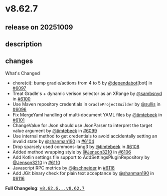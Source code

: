 # v8.62.7

## release on 20251009
## description
## changes
What's Changed

* chore(ci): bump gradle/actions from 4 to 5 by <a class="user-mention notranslate" data-hovercard-type="organization" data-hovercard-url="/orgs/dependabot/hovercard" data-octo-click="hovercard-link-click" data-octo-dimensions="link_type:self" href="https://github.com/dependabot">@dependabot</a>[bot] in <a class="issue-link js-issue-link" data-error-text="Failed to load title" data-id="3474551203" data-permission-text="Title is private" data-url="https://github.com/openrewrite/rewrite/issues/6097" data-hovercard-type="pull_request" data-hovercard-url="/openrewrite/rewrite/pull/6097/hovercard" href="https://github.com/openrewrite/rewrite/pull/6097">#6097</a>
* Treat Gradle's + dynamic verison selector as an XRange by <a class="user-mention notranslate" data-hovercard-type="user" data-hovercard-url="/users/sambsnyd/hovercard" data-octo-click="hovercard-link-click" data-octo-dimensions="link_type:self" href="https://github.com/sambsnyd">@sambsnyd</a> in <a class="issue-link js-issue-link" data-error-text="Failed to load title" data-id="3475634702" data-permission-text="Title is private" data-url="https://github.com/openrewrite/rewrite/issues/6100" data-hovercard-type="pull_request" data-hovercard-url="/openrewrite/rewrite/pull/6100/hovercard" href="https://github.com/openrewrite/rewrite/pull/6100">#6100</a>
* Use Maven repository credentials in <code>GradleProjectBuilder</code> by <a class="user-mention notranslate" data-hovercard-type="user" data-hovercard-url="/users/sullis/hovercard" data-octo-click="hovercard-link-click" data-octo-dimensions="link_type:self" href="https://github.com/sullis">@sullis</a> in <a class="issue-link js-issue-link" data-error-text="Failed to load title" data-id="3474505865" data-permission-text="Title is private" data-url="https://github.com/openrewrite/rewrite/issues/6096" data-hovercard-type="pull_request" data-hovercard-url="/openrewrite/rewrite/pull/6096/hovercard" href="https://github.com/openrewrite/rewrite/pull/6096">#6096</a>
* Fix MergeYaml handling of multi-document YAML files by <a class="user-mention notranslate" data-hovercard-type="user" data-hovercard-url="/users/timtebeek/hovercard" data-octo-click="hovercard-link-click" data-octo-dimensions="link_type:self" href="https://github.com/timtebeek">@timtebeek</a> in <a class="issue-link js-issue-link" data-error-text="Failed to load title" data-id="3478049420" data-permission-text="Title is private" data-url="https://github.com/openrewrite/rewrite/issues/6101" data-hovercard-type="pull_request" data-hovercard-url="/openrewrite/rewrite/pull/6101/hovercard" href="https://github.com/openrewrite/rewrite/pull/6101">#6101</a>
* ChangeValue for Json should use JsonParser to interpret the target value argument by <a class="user-mention notranslate" data-hovercard-type="user" data-hovercard-url="/users/timtebeek/hovercard" data-octo-click="hovercard-link-click" data-octo-dimensions="link_type:self" href="https://github.com/timtebeek">@timtebeek</a> in <a class="issue-link js-issue-link" data-error-text="Failed to load title" data-id="3474713873" data-permission-text="Title is private" data-url="https://github.com/openrewrite/rewrite/issues/6099" data-hovercard-type="pull_request" data-hovercard-url="/openrewrite/rewrite/pull/6099/hovercard" href="https://github.com/openrewrite/rewrite/pull/6099">#6099</a>
* Use internal method to get credentials to avoid accidentally setting an invalid state by <a class="user-mention notranslate" data-hovercard-type="user" data-hovercard-url="/users/shanman190/hovercard" data-octo-click="hovercard-link-click" data-octo-dimensions="link_type:self" href="https://github.com/shanman190">@shanman190</a> in <a class="issue-link js-issue-link" data-error-text="Failed to load title" data-id="3481563349" data-permission-text="Title is private" data-url="https://github.com/openrewrite/rewrite/issues/6104" data-hovercard-type="pull_request" data-hovercard-url="/openrewrite/rewrite/pull/6104/hovercard" href="https://github.com/openrewrite/rewrite/pull/6104">#6104</a>
* Drop sparsely used commons-lang3 by <a class="user-mention notranslate" data-hovercard-type="user" data-hovercard-url="/users/timtebeek/hovercard" data-octo-click="hovercard-link-click" data-octo-dimensions="link_type:self" href="https://github.com/timtebeek">@timtebeek</a> in <a class="issue-link js-issue-link" data-error-text="Failed to load title" data-id="3484562280" data-permission-text="Title is private" data-url="https://github.com/openrewrite/rewrite/issues/6108" data-hovercard-type="pull_request" data-hovercard-url="/openrewrite/rewrite/pull/6108/hovercard" href="https://github.com/openrewrite/rewrite/pull/6108">#6108</a>
* Added method wrapping style by <a class="user-mention notranslate" data-hovercard-type="user" data-hovercard-url="/users/Jenson3210/hovercard" data-octo-click="hovercard-link-click" data-octo-dimensions="link_type:self" href="https://github.com/Jenson3210">@Jenson3210</a> in <a class="issue-link js-issue-link" data-error-text="Failed to load title" data-id="3482709897" data-permission-text="Title is private" data-url="https://github.com/openrewrite/rewrite/issues/6106" data-hovercard-type="pull_request" data-hovercard-url="/openrewrite/rewrite/pull/6106/hovercard" href="https://github.com/openrewrite/rewrite/pull/6106">#6106</a>
* Add Kotlin settings file support to AddSettingsPluginRepository by <a class="user-mention notranslate" data-hovercard-type="user" data-hovercard-url="/users/Jenson3210/hovercard" data-octo-click="hovercard-link-click" data-octo-dimensions="link_type:self" href="https://github.com/Jenson3210">@Jenson3210</a> in <a class="issue-link js-issue-link" data-error-text="Failed to load title" data-id="3488973536" data-permission-text="Title is private" data-url="https://github.com/openrewrite/rewrite/issues/6110" data-hovercard-type="pull_request" data-hovercard-url="/openrewrite/rewrite/pull/6110/hovercard" href="https://github.com/openrewrite/rewrite/pull/6110">#6110</a>
* Javascript RPC metrics by <a class="user-mention notranslate" data-hovercard-type="user" data-hovercard-url="/users/jkschneider/hovercard" data-octo-click="hovercard-link-click" data-octo-dimensions="link_type:self" href="https://github.com/jkschneider">@jkschneider</a> in <a class="issue-link js-issue-link" data-error-text="Failed to load title" data-id="3500334952" data-permission-text="Title is private" data-url="https://github.com/openrewrite/rewrite/issues/6118" data-hovercard-type="pull_request" data-hovercard-url="/openrewrite/rewrite/pull/6118/hovercard" href="https://github.com/openrewrite/rewrite/pull/6118">#6118</a>
* Add JGit binary check for plain text acceptance by <a class="user-mention notranslate" data-hovercard-type="user" data-hovercard-url="/users/shanman190/hovercard" data-octo-click="hovercard-link-click" data-octo-dimensions="link_type:self" href="https://github.com/shanman190">@shanman190</a> in <a class="issue-link js-issue-link" data-error-text="Failed to load title" data-id="3500062586" data-permission-text="Title is private" data-url="https://github.com/openrewrite/rewrite/issues/6116" data-hovercard-type="pull_request" data-hovercard-url="/openrewrite/rewrite/pull/6116/hovercard" href="https://github.com/openrewrite/rewrite/pull/6116">#6116</a>

<strong>Full Changelog</strong>: <a class="commit-link" href="https://github.com/openrewrite/rewrite/compare/v8.62.6...v8.62.7"><tt>v8.62.6...v8.62.7</tt></a>

